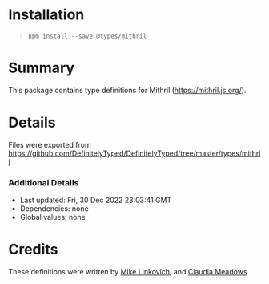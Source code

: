 # Installation
> `npm install --save @types/mithril`

# Summary
This package contains type definitions for Mithril (https://mithril.js.org/).

# Details
Files were exported from https://github.com/DefinitelyTyped/DefinitelyTyped/tree/master/types/mithril.

### Additional Details
 * Last updated: Fri, 30 Dec 2022 23:03:41 GMT
 * Dependencies: none
 * Global values: none

# Credits
These definitions were written by [Mike Linkovich](https://github.com/spacejack), and [Claudia Meadows](https://github.com/dead-claudia).
